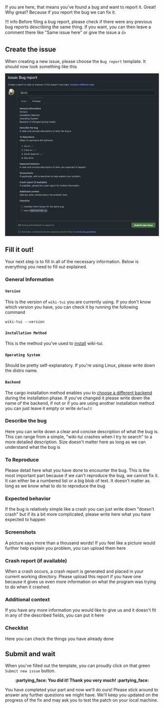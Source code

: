 If you are here, that means you've found a bug and want to report it. Great! Why great? Because if you report the bug we can fix it.

!!! info
    Before filing a bug report, please check if there were any previous bug reports describing the same thing. If you want, you can then leave a comment there like "Same issue here" or give the issue a :thumbsup:

## Create the issue

When creating a new issue, please choose the `Bug report` template. It should now look something like this

![Bug Report Template](../assets/images/bug_report_template.png)


## Fill it out!

Your next step is to fill in all of the necessary information. Below is everything you need to fill out explained.

### General Information

#### `Version`

This is the version of `wiki-tui` you are currently using. If you don't know which version you have, you can check it by running the following command

```
wiki-tui --version
```

#### `Installation Method`

This is the method you've used to [install](../getting-started/intallation.md) wiki-tui.

#### `Operating System`

Should be pretty self-explanatory. If you're using Linux, please write down the distro name.

#### `Backend`

The cargo installation method enables you to [choose a different backend](../getting-started/installation.md#cargo) during the installation phase. If you've changed it please write down the name of the backend, if not or if you are using another installation method you can just leave it empty or write `default`

### Describe the bug

Here you can write down a clear and concise description of what the bug is. This can range from a simple, "wiki-tui crashes when I try to search" to a more detailed description. Size doesn't matter here as long as we can understand what the bug is

### To Reproduce

Please detail here what you have done to encounter the bug. This is the most important part because if we can't reproduce the bug, we cannot fix it. It can either be a numbered list or a big blob of text. It doesn't matter as long as we know what to do to reproduce the bug

### Expected behavior

If the bug is relatively simple like a crash you can just write down "doesn't crash" but if its a bit more complicated, please write here what you have expected to happen

### Screenshots

A picture says more than a thousand words! If you feel like a picture would further help explain you problem, you can upload them here

### Crash report (if available)

When a crash occurs, a crash report is generated and placed in your current working directory. Please upload this report if you have one because it gives us even more information on what the program was trying to do when it crashed.

### Additional context

If you have any more information you would like to give us and it doesn't fit in any of the described fields, you can put it here

### Checklist

Here you can check the things you have already done


## Submit and wait

When you've filled out the template, you can proudly click on that green `Submit new issue` button.

<center>
<b>
:partying_face: You did it! Thank you very much! :partying_face:
</b>
</center>

You have completed your part and now we'll do ours! Please stick around to answer any further questions we might have. We'll keep you updated on the progress of the fix and may ask you to test the patch on your local machine.
